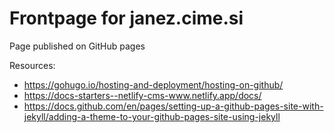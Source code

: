 # Frontpage for janez.cime.si

Page published on GitHub pages

Resources:
- https://gohugo.io/hosting-and-deployment/hosting-on-github/
- https://docs-starters--netlify-cms-www.netlify.app/docs/
- https://docs.github.com/en/pages/setting-up-a-github-pages-site-with-jekyll/adding-a-theme-to-your-github-pages-site-using-jekyll
